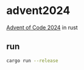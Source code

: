 # advent2024

[Advent of Code 2024](https://adventofcode.com/2024/) in rust

## run

```bash
cargo run --release
```

